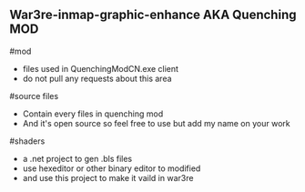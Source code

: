 ## War3re-inmap-graphic-enhance AKA Quenching MOD

#mod 
- files used in QuenchingModCN.exe client
- do not pull any requests about this area

#source files
- Contain every files in quenching mod
- And it's open source so feel free to use but add my name on your work

#shaders
- a .net project to gen .bls files
- use hexeditor or other binary editor to modified
- and use this project to make it vaild in war3re
